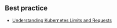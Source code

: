 <h2> Best practice </h2>
<ul> 
  <li> <a href="https://sysdig.com/blog/kubernetes-limits-requests/#:~:text=Kubernetes%20defines%20Limits%20as%20the,is%20reserved%20for%20a%20container."> Understanding Kubernetes Limits and Requests </a> </li>
  
</ul>
